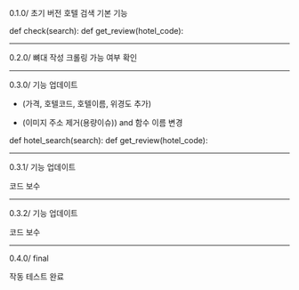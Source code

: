 0.1.0/ 초기 버전
호텔 검색 기본 기능 

def check(search):
def get_review(hotel_code):

-------------------------------------------


0.2.0/ 뼈대 작성 
크롤링 가능 여부 확인

-------------------------------------------



0.3.0/ 기능 업데이트 
+ (가격, 호텔코드, 호텔이름, 위경도 추가)
- (이미지 주소 제거(용량이슈))
and 함수 이름 변경


def hotel_search(search):
def get_review(hotel_code):

-------------------------------------------


0.3.1/ 기능 업데이트 

코드 보수



-------------------------------------------


0.3.2/ 기능 업데이트 

코드 보수


-------------------------------------------


0.4.0/ final

작동 테스트 완료